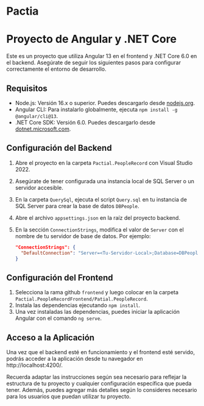 # Pactia
# Proyecto de Angular y .NET Core

Este es un proyecto que utiliza Angular 13 en el frontend y .NET Core 6.0 en el backend. Asegúrate de seguir los siguientes pasos para configurar correctamente el entorno de desarrollo.

## Requisitos

- Node.js: Versión 16.x o superior. Puedes descargarlo desde [nodejs.org](https://nodejs.org/).
- Angular CLI: Para instalarlo globalmente, ejecuta `npm install -g @angular/cli@13`.
- .NET Core SDK: Versión 6.0. Puedes descargarlo desde [dotnet.microsoft.com](https://dotnet.microsoft.com/download).

## Configuración del Backend

1. Abre el proyecto en la carpeta `Pactial.PeopleRecord` con Visual Studio 2022.
2. Asegúrate de tener configurada una instancia local de SQL Server o un servidor accesible.
3. En la carpeta `QuerySql`, ejecuta el script `Query.sql` en tu instancia de SQL Server para crear la base de datos `DBPeople`.
4. Abre el archivo `appsettings.json` en la raíz del proyecto backend.
5. En la sección `ConnectionStrings`, modifica el valor de `Server` con el nombre de tu servidor de base de datos. Por ejemplo:

   ```json
   "ConnectionStrings": {
     "DefaultConnection": "Server=<Tu-Servidor-Local>;Database=DBPeople;Integrated Security=True;"
   }

## Configuración del Frontend

1. Selecciona la rama github `frontend` y luego colocar en la carpeta `Pactial.PeopleRecordFrontend/Patial.PeopleRecord`.
2. Instala las dependencias ejecutando `npm install`.
3. Una vez instaladas las dependencias, puedes iniciar la aplicación Angular con el comando `ng serve`.

## Acceso a la Aplicación

Una vez que el backend esté en funcionamiento y el frontend esté servido, podrás acceder a la aplicación desde tu navegador en http://localhost:4200/.

Recuerda adaptar las instrucciones según sea necesario para reflejar la estructura de tu proyecto y cualquier configuración específica que pueda tener. Además, puedes agregar más detalles según lo consideres necesario para los usuarios que puedan utilizar tu proyecto.